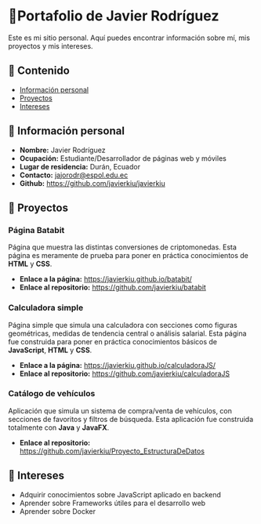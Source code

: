 # 📒Portafolio de Javier Rodríguez
Este es mi sitio personal. Aquí puedes encontrar información sobre mí, mis
proyectos y mis intereses.
## 🔎 Contenido
* [Información personal](#información-personal)
* [Proyectos](#proyectos)
* [Intereses](#intereses)
## 📇 Información personal
* **Nombre:** Javier Rodríguez
* **Ocupación:** Estudiante/Desarrollador de páginas web y móviles
* **Lugar de residencia:** Durán, Ecuador
* **Contacto:** jajorodr@espol.edu.ec
* **Github:** https://github.com/javierkiu/javierkiu
## 🚀 Proyectos
### Página Batabit 
Página que muestra las distintas conversiones de criptomonedas. Esta página es meramente de prueba para poner en práctica conocimientos de **HTML** y **CSS**.  
* **Enlace a la página:** https://javierkiu.github.io/batabit/
* **Enlace al repositorio:** https://github.com/javierkiu/batabit
### Calculadora simple
Página simple que simula una calculadora con secciones como figuras geométricas, medidas de tendencia central o análisis salarial. 
Esta página fue construida para poner en práctica conocimientos básicos de **JavaScript**, **HTML** y **CSS**.
* **Enlace a la página:**  https://javierkiu.github.io/calculadoraJS/
* **Enlace al repositorio:** https://github.com/javierkiu/calculadoraJS

### Catálogo de vehículos
Aplicación que simula un sistema de compra/venta de vehículos, con secciones de favoritos y filtros de búsqueda. Esta aplicación fue construida totalmente con **Java** y **JavaFX**.
* **Enlace al repositorio:** https://github.com/javierkiu/Proyecto_EstructuraDeDatos

## 🎯 Intereses
* Adquirir conocimientos sobre JavaScript aplicado en backend
* Aprender sobre Frameworks útiles para el desarrollo web
* Aprender sobre Docker

